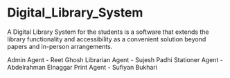 # Digital_Library_System
A Digital Library System for the students is a software that extends the library functionality and accessibility as a convenient solution beyond papers and in-person arrangements.

Admin Agent - Reet Ghosh
Librarian Agent - Sujesh Padhi
Stationer Agent - Abdelrahman Elnaggar
Print Agent - Sufiyan Bukhari